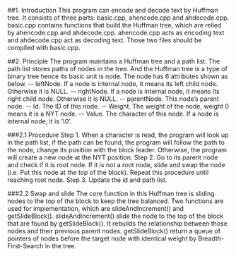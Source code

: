 ##1. Introduction
This program can encode and decode text by Huffman tree. 
It consists of three parts: basic.cpp, ahencode.cpp and ahdecode.cpp. 
basic.cpp contains functions that build the Huffman tree, which are relied by ahencode.cpp and ahdecode.cpp. 
ahencode.cpp acts as encoding text and ahdecode.cpp act as decoding text.
Those two files should be compiled with basic.cpp.

##2. Principle
The program maintains a Huffman tree and a path list. The path list stores paths of nodes in the tree. 
And the Huffman tree is a type of binary tree hence its basic unit is node. 
The node has 6 attributes shown as below.
-- leftNode. If a node is internal node, it means its left child node. Otherwise it is NULL.
-- rightNode. If a node is internal node, it means its right child node. Otherwise it is NULL.
-- parentNode. This node’s parent node.
-- Id. The ID of this node.
-- Weight. The weight of the node, weight 0 means it is a NYT node.
-- Value. The character of this node. If a node is internal node, it is ‘\0’.

###2.1 Procedure
Step 1. When a character is read, the program will look up in the path list, if the path can be found, the program will follow the path to the node, change its position with the block leader.
Otherwise, the program will create a new node at the NYT position.
Step 2. Go to its parent node and check if it is root node. If it is not a root node, slide and swap the node (i.e. Put this node at the top of the block). Repeat this procedure until reaching root node.
Step 3. Update the id and path list.

###2.2 Swap and slide
The core function in this Huffman tree is sliding nodes to the top of the block to keep the tree balanced.
Two functions are used for implementation, which are slideAndIncrement() and getSlideBlock().
slideAndIncrement() slide the node to the top of the block that are found by getSlideBlock().
It rebuilds the relationship between those nodes and their previous parent nodes.
getSlideBlock() return a queue of pointers of nodes before the target node with identical weight by Breadth-First-Search in the tree.
